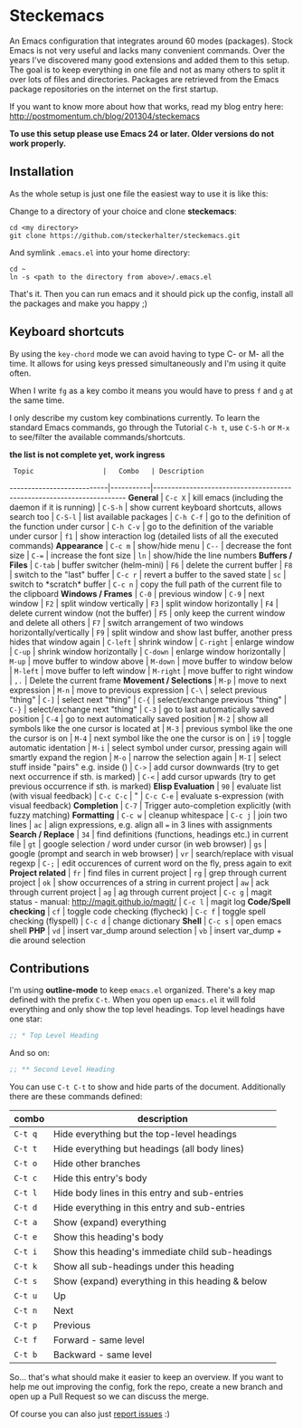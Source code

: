 # Steckemacs

An Emacs configuration that integrates around 60 modes (packages). Stock Emacs is not very useful and lacks many convenient commands. Over the years I've discovered many good extensions and added them to this setup. The goal is to keep everything in one file and not as many others to split it over lots of files and directories. Packages are retrieved from the Emacs package repositories on the internet on the first startup.

If you want to know more about how that works, read my blog entry here:  http://postmomentum.ch/blog/201304/steckemacs

**To use this setup please use Emacs 24 or later. Older versions do not work properly.**

## Installation

As the whole setup is just one file the easiest way to use it is like this:

Change to a directory of your choice and clone **steckemacs**:

    cd <my directory>
    git clone https://github.com/steckerhalter/steckemacs.git

And symlink `.emacs.el` into your home directory:

    cd ~
    ln -s <path to the directory from above>/.emacs.el

That's it. Then you can run emacs and it should pick up the config, install all the packages and make you happy ;)

## Keyboard shortcuts

By using the `key-chord` mode we can avoid having to type C- or M- all the time. It allows for using keys pressed simultaneously and I'm using it quite often.

When I write `fg` as a key combo it means you would have to press `f` and `g` at the same time.

I only describe my custom key combinations currently. To learn the standard Emacs commands, go through the Tutorial `C-h t`, use `C-S-h` or `M-x` to see/filter the available commands/shortcuts.

**the list is not complete yet, work ingress**

     Topic                 |   Combo   | Description
---------------------------|-----------|----------------------------------------------------------------------
**General**                | `C-c X`   | kill emacs (including the daemon if it is running)
                           | `C-S-h`   | show current keyboard shortcuts, allows search too
                           | `C-S-l`   | list available packages
                           | `C-h C-f` | go to the definition of the function under cursor
                           | `C-h C-v` | go to the definition of the variable under cursor
                           | `f1`      | show interaction log (detailed lists of all the executed commands)
**Appearance**             | `C-c m`   | show/hide menu
                           | `C--`     | decrease the font size
                           | `C-=`     | increase the font size
                           | `ln`      | show/hide the line numbers
**Buffers / Files**        | `C-tab`   | buffer switcher (helm-mini)
                           | `F6`      | delete the current buffer
                           | `F8`      | switch to the "last" buffer
                           | `C-c r`   | revert a buffer to the saved state
                           | `sc`      | switch to \*scratch\* buffer
                           | `C-c n`   | copy the full path of the current file to the clipboard
**Windows / Frames**       | `C-0`     | previous window
                           | `C-9`     | next window
                           | `F2`      | split window vertically
                           | `F3`      | split window horizontally
                           | `F4`      | delete current window (not the buffer)
                           | `F5`      | only keep the current window and delete all others
                           | `F7`      | switch arrangement of two windows horizontally/vertically
                           | `F9`      | split window and show last buffer, another press hides that window again
                           | `C-left`  | shrink window
                           | `C-right` | enlarge window
                           | `C-up`    | shrink window horizontally
                           | `C-down`  | enlarge window horizontally
                           | `M-up`    | move buffer to window above
                           | `M-down`  | move buffer to window below
                           | `M-left`  | move buffer to left window
                           | `M-right` | move buffer to right window
                           | `,.`      | Delete the current frame
**Movement / Selections**  | `M-p`     | move to next expression
                           | `M-n`     | move to previous expression
                           | `C-\`     | select previous "thing"
                           | `C-]`     | select next "thing"
                           | `C-{`     | select/exchange previous "thing"
                           | `C-}`     | select/exchange next "thing"
                           | `C-3`     | go to last automatically saved position
                           | `C-4`     | go to next automatically saved  position
                           | `M-2`     | show all symbols like the one cursor is located at
                           | `M-3`     | previous symbol like the one the cursor is on
                           | `M-4`     | next symbol like the one the cursor is on
                           | `i9`      | toggle automatic identation
                           | `M-i`     | select symbol under cursor, pressing again will smartly expand the region
                           | `M-o`     | narrow the selection again
                           | `M-I`     | select stuff inside "pairs" e.g. inside ()
                           | `C->`     | add cursor downwards (try to get next occurrence if sth. is marked)
                           | `C-<`     | add cursor upwards (try to get previous occurrence if sth. is marked)
**Elisp Evaluation**       | `90`      | evaluate list (with visual feedback)
                           | `C-c C-c` | "
                           | `C-c C-e` | evaluate s-expression (with visual feedback)
**Completion**             | `C-7`     | Trigger auto-completion explicitly (with fuzzy matching)
**Formatting**             | `C-c w`   | cleanup whitespace
                           | `C-c j`   | join two lines
                           | `ac`      | align expressions, e.g. align all `=` in 3 lines with assignments
**Search / Replace**       | `34`      | find definitions (functions, headings etc.) in current file
                           | `gt`      | google selection / word under cursor (in web browser)
                           | `gs`      | google (prompt and search in web browser)
                           | `vr`      | search/replace with visual regexp
                           | `C-;`     | edit occurences of current word on the fly, press again to exit
**Project related**        | `fr`      | find files in current project
                           | `rg`      | grep through current project
                           | `ok`      | show occurrences of a string in current project
                           | `aw`      | ack through current project
                           | `ag`      | ag through current project
                           | `C-c g`   | magit status - manual: http://magit.github.io/magit/
                           | `C-c l`   | magit log
**Code/Spell checking**    | `cf`      | toggle code checking (flycheck)
                           | `C-c f`   | toggle spell checking (flyspell)
                           | `C-c d`   | change dictionary
**Shell**                  | `C-c s`   | open emacs shell
**PHP**                    | `vd`      | insert var_dump around selection
                           | `vb`      | insert var_dump + die around selection

## Contributions

I'm using **outline-mode** to keep `emacs.el` organized. There's a key map defined with the prefix `C-t`. When you open up `emacs.el` it will fold everything and only show the top level headings. Top level headings have one star:

```lisp
;; * Top Level Heading
```

And so on:

```lisp
;; ** Second Level Heading
```

You can use `C-t C-t` to show and hide parts of the document. Additionally there are these commands defined:

 combo  | description
--------|-------------------------------------------------
`C-t q` | Hide everything but the top-level headings
`C-t t` | Hide everything but headings (all body lines)
`C-t o` | Hide other branches
`C-t c` | Hide this entry's body
`C-t l` | Hide body lines in this entry and sub-entries
`C-t d` | Hide everything in this entry and sub-entries
`C-t a` | Show (expand) everything
`C-t e` | Show this heading's body
`C-t i` | Show this heading's immediate child sub-headings
`C-t k` | Show all sub-headings under this heading
`C-t s` | Show (expand) everything in this heading & below
`C-t u` | Up
`C-t n` | Next
`C-t p` | Previous
`C-t f` | Forward - same level
`C-t b` | Backward - same level

So... that's what should make it easier to keep an overview. If you want to help me out improving the config, fork the repo, create a new branch and open up a Pull Request so we can discuss the merge.

Of course you can also just [report issues](https://github.com/steckerhalter/steckemacs/issues) :)
